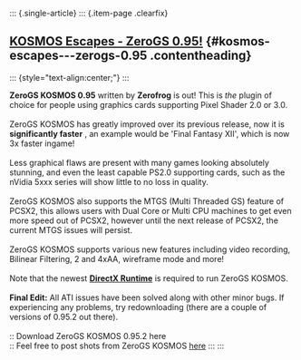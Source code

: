 ::: {.single-article}
::: {.item-page .clearfix}
## [KOSMOS Escapes - ZeroGS 0.95!](/164-kosmos-escapes-zerogs-0-95.html) {#kosmos-escapes---zerogs-0.95 .contentheading}

::: {style="text-align:center;"}
:::

**ZeroGS KOSMOS 0.95** written by **Zerofrog** is out! This is *the*
plugin of choice for people using graphics cards supporting Pixel Shader
2.0 or 3.0.\
\
ZeroGS KOSMOS has greatly improved over its previous release, now it is
**significantly faster** , an example would be \'Final Fantasy XII\',
which is now 3x faster ingame!\
\
Less graphical flaws are present with many games looking absolutely
stunning, and even the least capable PS2.0 supporting cards, such as the
nVidia 5xxx series will show little to no loss in quality.\
\
ZeroGS KOSMOS also supports the MTGS (Multi Threaded GS) feature of
PCSX2, this allows users with Dual Core or Multi CPU machines to get
even more speed out of PCSX2, however until the next release of PCSX2,
the current MTGS issues will persist.\
\
ZeroGS KOSMOS supports various new features including video recording,
Bilinear Filtering, 2 and 4xAA, wireframe mode and more!\
\
Note that the newest [**DirectX
Runtime**](http://www.microsoft.com/download/en/details.aspx?id=35) is
required to run ZeroGS KOSMOS.\
\
**Final Edit:** All ATI issues have been solved along with other minor
bugs. If experiencing any problems, try redownloading (there are a
couple of versions of 0.95.2 out there).\
\
:: Download ZeroGS KOSMOS 0.95.2 here\
:: Feel free to post shots from ZeroGS KOSMOS
[here](http://forums.ngemu.com/pcsx2-official-forum/74060-post-your-pcsx2-0-9-1-screenshots-here.html)
:::
:::
